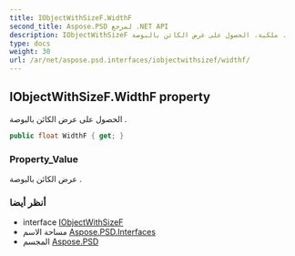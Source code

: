```yaml
---
title: IObjectWithSizeF.WidthF
second_title: Aspose.PSD لمرجع .NET API
description: IObjectWithSizeF ملكية. الحصول على عرض الكائن بالبوصة .
type: docs
weight: 30
url: /ar/net/aspose.psd.interfaces/iobjectwithsizef/widthf/
---
```

## IObjectWithSizeF.WidthF property

الحصول على عرض الكائن بالبوصة .

```csharp
public float WidthF { get; }
```

### Property_Value

عرض الكائن بالبوصة .

### أنظر أيضا

* interface [IObjectWithSizeF](../)
* مساحة الاسم [Aspose.PSD.Interfaces](../../iobjectwithsizef/)
* المجسم [Aspose.PSD](../../../)



